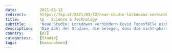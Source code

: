```yaml
---
date:          2021-03-12
redirect:      https://tkp.at/2021/03/12/neue-studie-lockdowns-verhindern-covid-todesfaelle-nicht/
title:         tp - Science & Technology
subtitle:      'Neue Studie: Lockdowns verhindern Covid Todesfälle nicht'
description:   'Die Zahl der Studien, die belegen, dass die nicht-pharmazeutischen Maßnahmen und die Abschaffung von Demokratie und Grundrechten nicht zu niedrigeren Covid-Mortalitäts- und Infektionsraten führen, werden immer mehr. Lockdows und scharfe Maßnahmen bringen nicht mehr als die Einhaltung einfacher Hygiene-Regeln. Die wohl meistzitierte Studie war die der vier Stanford Wissenschaftler unter Führung des Top-Medizin-Wissenschaftler John Ioannidis. …'
country:       [AT]
categories:    [Studie]
tags:          [massnahmen]
---
```

